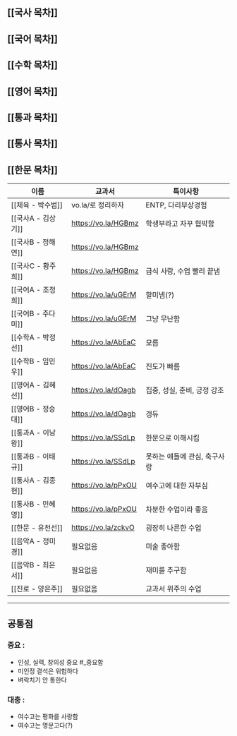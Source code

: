 
## [[국사 목차]]
## [[국어 목차]]
## [[수학 목차]]
## [[영어 목차]]
## [[통과 목차]]
## [[통사 목차]]
## [[한문 목차]]


| 이름            | 교과서                 | 특이사항              |
| ------------- | ------------------- | ----------------- |
| [[체육 - 박수범]]  | vo.la/로 정리하자        | ENTP, 다리부상경험      |
| [[국사A - 김상기]] | https://vo.la/HGBmz | 학생부라고 자꾸 협박함      |
| [[국사B - 정해연]] | https://vo.la/HGBmz |                   |
| [[국사C - 황주희]] | https://vo.la/HGBmz | 급식 사랑, 수업 빨리 끝냄   |
| [[국어A - 조정희]] | https://vo.la/uGErM | 할미넴(?)            |
| [[국어B - 주다미]] | https://vo.la/uGErM | 그냥 무난함            |
| [[수학A - 박정선]] | https://vo.la/AbEaC | 모름                |
| [[수학B - 임민우]] | https://vo.la/AbEaC | 진도가 빠름            |
| [[영어A - 김혜선]] | https://vo.la/dOagb | 집중, 성실, 준비, 긍정 강조 |
| [[영어B - 정승대]] | https://vo.la/dOagb | 갱듀                |
| [[통과A - 이남왕]] | https://vo.la/SSdLp | 한문으로 이해시킴         |
| [[통과B - 이태규]] | https://vo.la/SSdLp | 못하는 얘들에 관심, 축구사랑  |
| [[통사A - 김종현]] | https://vo.la/pPxOU | 여수고에 대한 자부심       |
| [[통사B - 민혜영]] | https://vo.la/pPxOU | 차분한 수업이라 좋음       |
| [[한문 - 유천선]]  | https://vo.la/zckvO | 굉장히 나른한 수업        |
| [[음악A - 정미경]] | 필요없음                | 미술 좋아함            |
| [[음악B - 최은서]] | 필요없음                | 재미를 추구함           |
| [[진로 - 양은주]]  | 필요없음                | 교과서 위주의 수업        |


---
## 공통점

### 중요 :
- 인성, 실력, 창의성 중요 #_중요함 
- 미인정 결석은 위험하다
- 벼락치기 안 통한다

### 대충 :
- 여수고는 평화를 사랑함
- 여수고는 명문고다(?)
